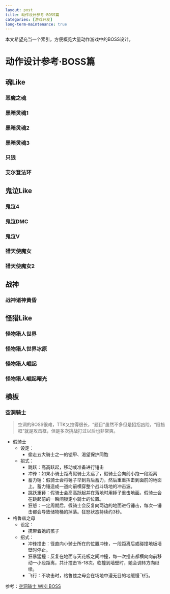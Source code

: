 ```yaml
---
layout: post
title: 动作设计参考·BOSS篇
categories: [游戏开发]
long-term-maintenance: true
---
```


本文希望充当一个索引，方便概览大量动作游戏中的BOSS设计。


# 动作设计参考·BOSS篇

## 魂Like


### 恶魔之魂


### 黑暗灵魂1


### 黑暗灵魂2


### 黑暗灵魂3


### 只狼


### 艾尔登法环


## 鬼泣Like


### 鬼泣4


### 鬼泣DMC


### 鬼泣V


### 猎天使魔女


### 猎天使魔女2

## 战神

### 战神诸神黄昏

## 怪猎Like


### 怪物猎人世界


### 怪物猎人世界冰原


### 怪物猎人崛起


### 怪物猎人崛起曙光

## 横板

### 空洞骑士

> 空洞的BOSS很难，TTK又拉得很长，“题目”虽然不多但是招招凶险，“阻挡框”就是攻击框，但是多次挑战打过以后也非常爽。

+ 假骑士
  + 设定：
    + 偷走五大骑士之一的铠甲、渴望保护同胞
  + 招式：
    + 跳跃：高高跃起，移动或准备进行锤击
    + 冲锋：如果小骑士距离假骑士太远了，假骑士会向前小跑一段距离
    + 蓄力锤：假骑士会将锤子举到背后蓄力，然后重重挥击到面前的地面上。蓄力锤造成一道向前横穿整个战斗场地的冲击波。
    + 跳跃重锤：假骑士会高高跃起并在落地时用锤子重击地面。假骑士会在跳起前的一瞬间锁定小骑士的位置。
    + 狂怒：一定周期后，假骑士会反复向两边的地面进行锤击，每次一锤击都会导致储物桶的掉落。狂怒状态持续约3秒。
+ 格鲁兹之母
  + 设定：
    + 携带着她的孩子
  + 招式：
    + 冲锋撞击：径直向小骑士所在的位置冲锋，一段距离后或碰撞地板墙壁时停止。
    + 狂暴猛撞：反复在地面与天花板之间冲撞，每一次撞击都横向向前移动一小段距离，共计撞击15-18次。临撞到墙壁时，她会调转方向继续。
    + 飞行：不攻击时，格鲁兹之母会在场地中漫无目的地缓慢飞行。

参考：[空洞骑士 WIKI BOSS](https://hkss.huijiwiki.com/wiki/Boss_(%E7%A9%BA%E6%B4%9E%E9%AA%91%E5%A3%AB))